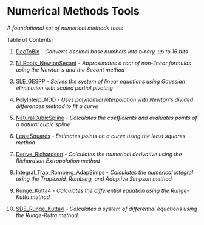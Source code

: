 # Numerical Methods Tools
*A foundational set of numerical methods tools*

Table of Contents:

1. [DecToBin](../master/Tools/DecToBin.cpp) - *Converts decimal base numbers into binary, up to 16 bits*

2. [NLRoots_NewtonSecant](../master/Tools/NLRoots_NewtonSecant.cpp) - *Approximates a root of non-linear formulas using the Newton's and the Secant method*

3. [SLE_GESPP](../master/Tools/SLE_GESPP.cpp) - *Solves the system of linear equations using Gaussian elimination with scaled partial pivoting*

4. [PolyInterp_NDD](../master/Tools/PolyInterp_NDD.cpp) - *Uses polynomial interpolation with Newton's divided differences method to fit a curve*

5. [NaturalCubicSpline](../master/Tools/NaturalCubicSpline.cpp) - *Calculates the coefficients and evaluates points of a natural cubic spline*

6. [LeastSquares](../master/Tools/LeastSquares.cpp) - *Estimates points on a curve using the least squares method*

7. [Derive_Richardson](../master/Tools/Derive_Richardson.cpp) - *Calculates the numerical derivative using the Richardson Extrapolation method*

8. [Integral_Trap_Romberg_AdapSimps](../master/Tools/Integral_Trap_Romberg_AdapSimps.cpp) - *Calculates the numerical integral using the Trapezoid, Romberg, and Adaptive Simpson method*

9. [Runge_Kutta4](../master/Tools/Runge_Kutta4.cpp) - *Calculates the differential equation using the Runge-Kutta method*

10. [SDE_Runge_Kutta4](../master/Tools/SDE_Runge_Kutta4.cpp) - *Calculates a system of differential equations using the Runge-Kutta method*
